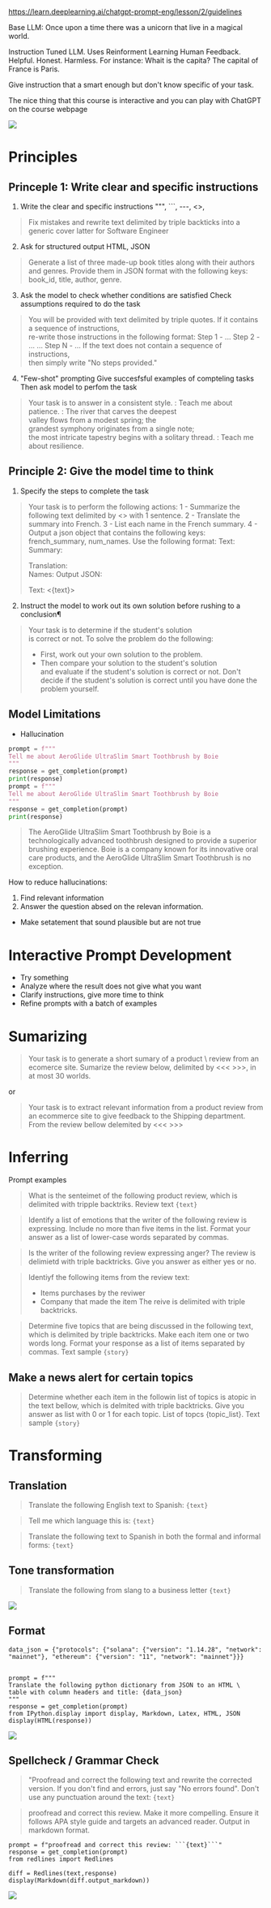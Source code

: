 https://learn.deeplearning.ai/chatgpt-prompt-eng/lesson/2/guidelines

Base LLM: Once upon a time there was a unicorn that live in a magical world.

Instruction Tuned LLM. Uses Reinforment Learning Human Feedback. Helpful. Honest. Harmless. For instance: Whait is the capita? The capital of France is Paris.

Give instruction that a smart enough but don't know specific of your task.


The nice thing that this course is interactive and you can play with ChatGPT on the course webpage

![](img/2023-09-17-23-23-11.webp)

# Principles
## Princeple 1: Write clear and specific instructions

1. Write the clear and specific instructions
""", ```, ---, <>, <tag></tag>
> Fix mistakes and rewrite text delimited by triple backticks into a generic cover latter for Software Engineer

2. Ask for structured output
HTML, JSON
> Generate a list of three made-up book titles along with their authors and genres.  Provide them in JSON format with the following keys:  book_id, title, author, genre.

3. Ask the model to check whether conditions are satisfied
Check assumptions required to do the task

> You will be provided with text delimited by triple quotes.
> If it contains a sequence of instructions, \
> re-write those instructions in the following format:
> Step 1 - ...
> Step 2 - …
> …
> Step N - …
> If the text does not contain a sequence of instructions, \
> then simply write \"No steps provided.\"

4. "Few-shot" prompting
Give succesfsful examples of compteling tasks
Then ask model to perfom the task

> Your task is to answer in a consistent style.
> <child>: Teach me about patience.
> <grandparent>: The river that carves the deepest \
> valley flows from a modest spring; the \
> grandest symphony originates from a single note; \
> the most intricate tapestry begins with a solitary thread.
> <child>: Teach me about resilience.

## Principle 2: Give the model time to think

1. Specify the steps to complete the task
> Your task is to perform the following actions:
> 1 - Summarize the following text delimited by
>  <> with 1 sentence.
> 2 - Translate the summary into French.
> 3 - List each name in the French summary.
> 4 - Output a json object that contains the
>  following keys: french_summary, num_names.
> Use the following format:
> Text: <text to summarize>
> Summary: <summary>
> Translation: <summary translation>
> Names: <list of names in Italian summary>
> Output JSON: <json with summary and num_names>
>
> Text: <{text}>

2. Instruct the model to work out its own solution before rushing to a conclusion¶

> Your task is to determine if the student's solution \
> is correct or not.
> To solve the problem do the following:
> - First, work out your own solution to the problem.
> - Then compare your solution to the student's solution \
> and evaluate if the student's solution is correct or not.
> Don't decide if the student's solution is correct until
> you have done the problem yourself.


## Model Limitations

- Hallucination
``` python
prompt = f"""
Tell me about AeroGlide UltraSlim Smart Toothbrush by Boie
"""
response = get_completion(prompt)
print(response)
prompt = f"""
Tell me about AeroGlide UltraSlim Smart Toothbrush by Boie
"""
response = get_completion(prompt)
print(response)
```

> The AeroGlide UltraSlim Smart Toothbrush by Boie is a technologically advanced toothbrush designed to provide a superior brushing experience. Boie is a company known for its innovative oral care products, and the AeroGlide UltraSlim Smart Toothbrush is no exception.

How to reduce hallucinations:
1. Find relevant information
2. Answer the question absed on the relevan information.


- Make setatement that sound plausible but are not true

# Interactive Prompt Development

- Try something
- Analyze where the result does not give what you want
- Clarify instructions, give more time to think
- Refine prompts with a batch of examples

# Sumarizing

>Your task is to generate a short sumary of a product \ review from an ecomerce site. Sumarize the review below, delimited by <<< >>>, in at most 30 worlds.

or

> Your task is to extract relevant information from a product review from an ecommerce site to give feedback to the Shipping department. From the review bellow delemited by <<< >>>


# Inferring

Prompt examples

> What is the senteimet of the following product review, which is delimited with tripple backtriks. Review text ```{text}```

> Identify a list of emotions that the writer of the following review is expressing. Include no more than five items in the list. Format your answer as a list of lower-case words separated by commas.

> Is the writer of the following review expressing anger? The review is delimietd with triple backtricks. Give you answer as either yes or no.

> Identiyf the following items from the review text:
> - Items purchases by the reviwer
> - Company that made the item
> The reive is delimited with triple backtricks.

> Determine five topics that are being discussed in the following text, which is delimited by triple backtricks. Make each item one or two words long. Format your response as a list of items separated by commas. Text sample ```{story}```

## Make a news alert for certain topics
> Determine whether each item in the followin list of topics is atopic in the text bellow, which is delmited with triple backtricks. Give you answer as list with 0 or 1 for each topic. List of topcs {topic_list}. Text sample ```{story}```

# Transforming


## Translation
> Translate the following English text to Spanish: ```{text}```

> Tell me which language this is: ```{text}```

> Translate the following text to Spanish in both the formal and informal forms: ```{text}```

## Tone transformation

> Translate the following from slang to a business letter ```{text}```

![](img/2023-09-28-21-02-18.png)


## Format



```jupyter
data_json = {"protocols": {"solana": {"version": "1.14.28", "network": "mainnet"}, "ethereum": {"version": "11", "network": "mainnet"}}}


prompt = f"""
Translate the following python dictionary from JSON to an HTML \
table with column headers and title: {data_json}
"""
response = get_completion(prompt)
from IPython.display import display, Markdown, Latex, HTML, JSON display(HTML(response))
```

![](img/2023-09-28-21-10-43.png)

## Spellcheck / Grammar Check

> "Proofread and correct the following text and rewrite the corrected version. If you don't find and errors, just say "No errors found". Don't use  any punctuation around the text: ```{text}```

> proofread and correct this review. Make it more compelling.  Ensure it follows APA style guide and targets an advanced reader.  Output in markdown format.

```jupyter
prompt = f"proofread and correct this review: ```{text}```"
response = get_completion(prompt)
from redlines import Redlines

diff = Redlines(text,response)
display(Markdown(diff.output_markdown))
```

![](img/2023-09-28-21-13-29.png)